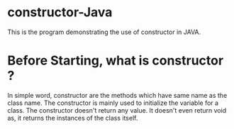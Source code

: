 # constructor-Java
This is the program demonstrating the use of constructor in JAVA.
# Before Starting, what is constructor ?
In simple word, constructor are the methods which have same name as the class name. The constructor is mainly used to initialize the variable for a class. The constructor doesn't return any value. It doesn't even return void as, it returns the instances of the class itself. 
